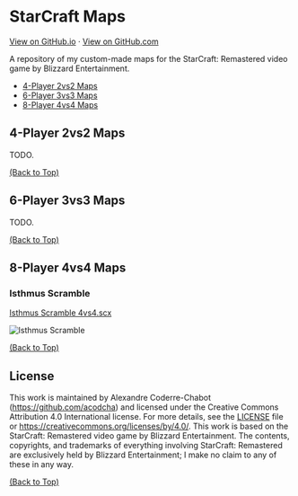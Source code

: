 # StarCraft Maps

[View on GitHub.io](https://acodcha.github.io/starcraft-maps) · [View on GitHub.com](https://github.com/acodcha/starcraft-maps)

A repository of my custom-made maps for the StarCraft: Remastered video game by Blizzard Entertainment.

- [4-Player 2vs2 Maps](#4-player-2vs2-maps)
- [6-Player 3vs3 Maps](#6-player-3vs3-maps)
- [8-Player 4vs4 Maps](#8-player-4vs4-maps)

## 4-Player 2vs2 Maps

TODO.

[(Back to Top)](#)

## 6-Player 3vs3 Maps

TODO.

[(Back to Top)](#)

## 8-Player 4vs4 Maps

### Isthmus Scramble

[Isthmus Scramble 4vs4.scx](https://github.com/acodcha/starcraft-maps/blob/main/maps/isthmus_scramble/Isthmus%20Scramble%204vs4.scx)

![Isthmus Scramble](maps/isthmus_scramble/Isthmus%20Scramble.png)

[(Back to Top)](#)

## License

This work is maintained by Alexandre Coderre-Chabot (<https://github.com/acodcha>) and licensed under the Creative Commons Attribution 4.0 International license. For more details, see the [LICENSE](LICENSE) file or <https://creativecommons.org/licenses/by/4.0/>. This work is based on the StarCraft: Remastered video game by Blizzard Entertainment. The contents, copyrights, and trademarks of everything involving StarCraft: Remastered are exclusively held by Blizzard Entertainment; I make no claim to any of these in any way.

[(Back to Top)](#)
